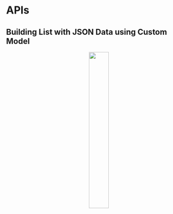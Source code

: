# APIs
## Building List with JSON Data using Custom Model

<p align="center" width="100%">
    <img width="33%" src="https://user-images.githubusercontent.com/59369881/200122806-d8e27761-d985-49ca-ba0b-b83dce1d5410.png">
</p>
